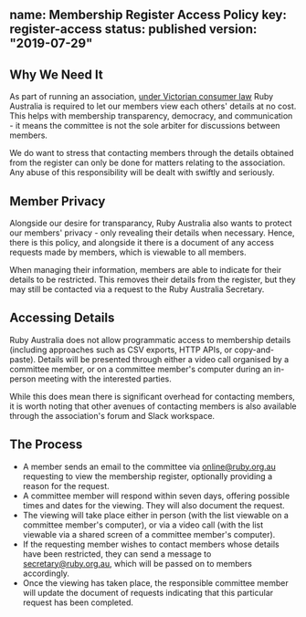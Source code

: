 name: Membership Register Access Policy
key: register-access
status: published
version: "2019-07-29"
---
## Why We Need It

As part of running an association, [under Victorian consumer law](https://www.consumer.vic.gov.au/clubs-and-fundraising/incorporated-associations/running-an-incorporated-association/membership) Ruby Australia is required to let our members view each others' details at no cost. This helps with membership transparency, democracy, and communication - it means the committee is not the sole arbiter for discussions between members.

We do want to stress that contacting members through the details obtained from the register can only be done for matters relating to the association. Any abuse of this responsibility will be dealt with swiftly and seriously.

## Member Privacy

Alongside our desire for transparancy, Ruby Australia also wants to protect our members' privacy - only revealing their details when necessary. Hence, there is this policy, and alongside it there is a document of any access requests made by members, which is viewable to all members.

When managing their information, members are able to indicate for their details to be restricted. This removes their details from the register, but they may still be contacted via a request to the Ruby Australia Secretary.

## Accessing Details

Ruby Australia does not allow programmatic access to membership details (including approaches such as CSV exports, HTTP APIs, or copy-and-paste). Details will be presented through either a video call organised by a committee member, or on a committee member's computer during an in-person meeting with the interested parties.

While this does mean there is significant overhead for contacting members, it is worth noting that other avenues of contacting members is also available through the association's forum and Slack workspace.

## The Process

* A member sends an email to the committee via online@ruby.org.au requesting to view the membership register, optionally providing a reason for the request.
* A committee member will respond within seven days, offering possible times and dates for the viewing. They will also document the request.
* The viewing will take place either in person (with the list viewable on a committee member's computer), or via a video call (with the list viewable via a shared screen of a committee member's computer).
* If the requesting member wishes to contact members whose details have been restricted, they can send a message to secretary@ruby.org.au, which will be passed on to members accordingly.
* Once the viewing has taken place, the responsible committee member will update the document of requests indicating that this particular request has been completed.
